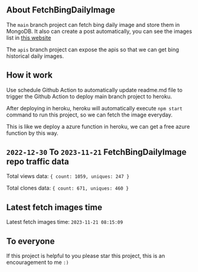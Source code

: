 ## About FetchBingDailyImage

The `main` branch project can fetch bing daily image and store them in MongoDB.
It also can create a post automatically, you can see the images list in [this website](https://oursalbum.netlify.app)

The `apis` branch project can expose the apis so that we can get bing historical daily images.

## How it work

Use schedule Github Action to automatically update readme.md file to trigger the Github Action to deploy main branch project to heroku.

After deploying in heroku, heroku will automatically execute `npm start` command to run this project, so we can fetch the image everyday.

This is like we deploy a azure function in heroku, we can get a free azure function by this way.

## `2022-12-30` To `2023-11-21` FetchBingDailyImage repo traffic data

Total views data: `{ count: 1059, uniques: 247 }`

Total clones data: `{ count: 671, uniques: 460 }`

## Latest fetch images time

Latest fetch images time: `2023-11-21 08:15:09`

## To everyone

If this project is helpful to you please star this project, this is an encouragement to me `:)`




